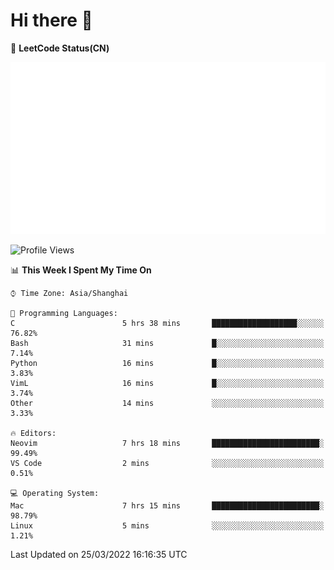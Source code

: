 # Hi there 👋

📝 **LeetCode Status(CN)**

![wsmbsbbz's LeetCode status](https://github.com/wsmbsbbz/wsmbsbbz/blob/main/status.svg)

<!--
**wsmbsbbz/wsmbsbbz** is a ✨ _special_ ✨ repository because its `README.md` (this file) appears on your GitHub profile.

Here are some ideas to get you started:

- 🔭 I’m currently working on ...
- 🌱 I’m currently learning ...
- 👯 I’m looking to collaborate on ...
- 🤔 I’m looking for help with ...
- 💬 Ask me about ...
- 📫 How to reach me: ...
- 😄 Pronouns: ...
- ⚡ Fun fact: ...
-->
<!--START_SECTION:waka-->
![Profile Views](http://img.shields.io/badge/Profile%20Views-1-blue)

📊 **This Week I Spent My Time On** 

```text
⌚︎ Time Zone: Asia/Shanghai

💬 Programming Languages: 
C                        5 hrs 38 mins       ███████████████████░░░░░░   76.82% 
Bash                     31 mins             █░░░░░░░░░░░░░░░░░░░░░░░░   7.14% 
Python                   16 mins             █░░░░░░░░░░░░░░░░░░░░░░░░   3.83% 
VimL                     16 mins             █░░░░░░░░░░░░░░░░░░░░░░░░   3.74% 
Other                    14 mins             ░░░░░░░░░░░░░░░░░░░░░░░░░   3.33%

🔥 Editors: 
Neovim                   7 hrs 18 mins       ████████████████████████░   99.49% 
VS Code                  2 mins              ░░░░░░░░░░░░░░░░░░░░░░░░░   0.51%

💻 Operating System: 
Mac                      7 hrs 15 mins       ████████████████████████░   98.79% 
Linux                    5 mins              ░░░░░░░░░░░░░░░░░░░░░░░░░   1.21%

```


 Last Updated on 25/03/2022 16:16:35 UTC
<!--END_SECTION:waka-->
